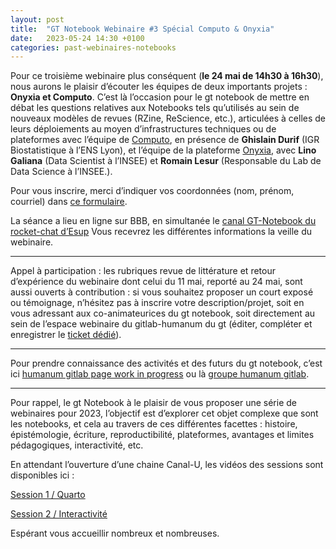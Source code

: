 ```yaml
---
layout: post
title:  "GT Notebook Webinaire #3 Spécial Computo & Onyxia"
date:   2023-05-24 14:30 +0100
categories: past-webinaires-notebooks
---
```


Pour ce troisième webinaire plus conséquent (**le 24 mai de 14h30 à 16h30**), nous aurons le plaisir d’écouter les équipes de deux importants projets : **Onyxia et Computo**. C’est là l’occasion pour le gt notebook de mettre en débat les questions relatives aux Notebooks tels qu’utilisés au sein de nouveaux modèles de revues (RZine, ReScience, etc.), articulées à celles de leurs déploiements au moyen d’infrastructures techniques ou de plateformes avec l’équipe de [Computo](https://computo.sfds.asso.fr/), en présence de **Ghislain Durif** (IGR Biostatistique à l’ENS Lyon), et l’équipe de la plateforme [Onyxia](https://onyxia.lab.sspcloud.fr/), avec **Lino Galiana** (Data Scientist à l’INSEE) et **Romain Lesur** (Responsable du Lab de Data Science à l’INSEE.).

Pour vous inscrire, merci d’indiquer vos coordonnées (nom, prénom, courriel) dans [ce formulaire](https://enquetes.univ-rouen.fr/739657?lang=fr).

La séance a lieu en ligne sur BBB, en simultanée le [canal GT-Notebook du rocket-chat d’Esup](https://rocket.esup-portail.org/channel/GT-Notebook) Vous recevrez les différentes informations la veille du webinaire.

---

Appel à participation : les rubriques revue de littérature et retour d’expérience du webinaire dont celui du 11 mai, reporté au 24 mai, sont aussi ouverts à contribution : si vous souhaitez proposer un court exposé ou témoignage, n’hésitez pas à inscrire votre description/projet, soit en vous adressant aux co-animateurices du gt notebook, soit directement au sein de l’espace webinaire du gitlab-humanum du gt (éditer, compléter et enregistrer le [ticket dédié](https://gitlab.huma-num.fr/gt-notebook/webinaires/-/boards)).

---

Pour prendre connaissance des activités et des futurs du gt notebook, c’est ici [humanum gitlab page work in progress](https://gt-notebook.gitpages.huma-num.fr/site_quarto/) ou là [groupe humanum gitlab](https://gitlab.huma-num.fr/gt-notebook).

---

Pour rappel, le gt Notebook à le plaisir de vous proposer une série de webinaires pour 2023, l’objectif est d’explorer cet objet complexe que sont les notebooks, et cela au travers de ces différentes facettes : histoire, épistémologie, écriture, reproductibilité, plateformes, avantages et limites pédagogiques, interactivité, etc.

En attendant l’ouverture d’une chaine Canal-U, les vidéos des sessions sont disponibles ici :

[Session 1 / Quarto](https://webconf.univ-rouen.fr/playback/presentation/2.3/cad24ac6d5fe122b54365996bc9d391a67493b99-1680166785045)

[Session 2 / Interactivité](https://webconf.univ-rouen.fr/playback/presentation/2.3/cad24ac6d5fe122b54365996bc9d391a67493b99-1681902920713)

Espérant vous accueillir nombreux et nombreuses.
